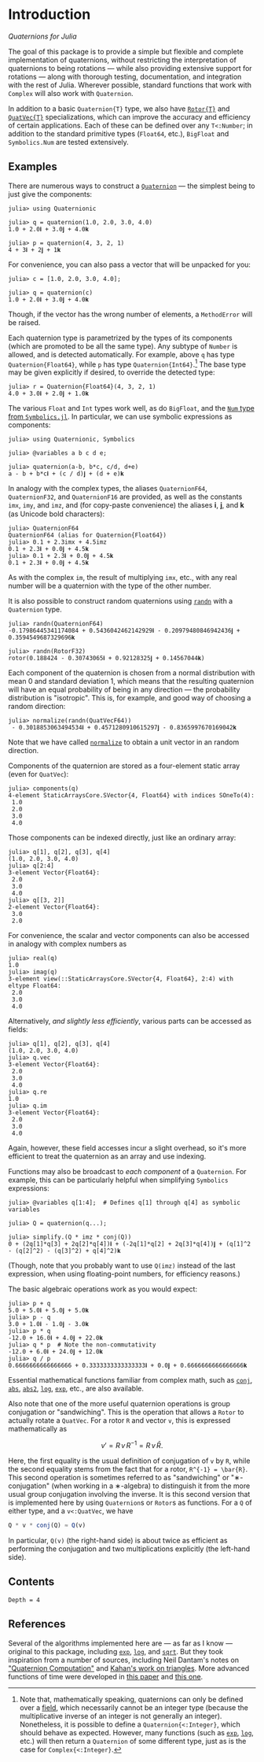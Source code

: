 # Introduction

*Quaternions for Julia*

The goal of this package is to provide a simple but flexible and complete
implementation of quaternions, without restricting the interpretation of
quaternions to being rotations — while also providing extensive support for
rotations — along with thorough testing, documentation, and integration with the
rest of Julia.  Wherever possible, standard functions that work with `Complex`
will also work with `Quaternion`.

In addition to a basic `Quaternion{T}` type, we also have [`Rotor{T}`](@ref) and
[`QuatVec{T}`](@ref) specializations, which can improve the accuracy and
efficiency of certain applications.  Each of these can be defined over any
`T<:Number`; in addition to the standard primitive types (`Float64`, etc.),
`BigFloat` and `Symbolics.Num` are tested extensively.

## Examples

There are numerous ways to construct a [`Quaternion`](@ref) — the simplest being
to just give the components:
```jldoctest example
julia> using Quaternionic

julia> q = quaternion(1.0, 2.0, 3.0, 4.0)
1.0 + 2.0𝐢 + 3.0𝐣 + 4.0𝐤

julia> p = quaternion(4, 3, 2, 1)
4 + 3𝐢 + 2𝐣 + 1𝐤
```
For convenience, you can also pass a vector that will be unpacked for you:
```jldoctest example
julia> c = [1.0, 2.0, 3.0, 4.0];

julia> q = quaternion(c)
1.0 + 2.0𝐢 + 3.0𝐣 + 4.0𝐤
```
Though, if the vector has the wrong number of elements, a `MethodError` will be
raised.

Each quaternion type is parametrized by the types of its components (which are
promoted to be all the same type).  Any subtype of `Number` is allowed, and is
detected automatically.  For example, above `q` has type `Quaternion{Float64}`,
while `p` has type `Quaternion{Int64}`.[^1] The base type may be given
explicitly if desired, to override the detected type:
```jldoctest example
julia> r = Quaternion{Float64}(4, 3, 2, 1)
4.0 + 3.0𝐢 + 2.0𝐣 + 1.0𝐤
```
The various `Float` and `Int` types work well, as do `BigFloat`, and the [`Num`
type from
`Symbolics.jl`](https://symbolics.juliasymbolics.org/v0.1/manual/variables/#A-note-about-functions-restricted-to-Numbers-1).
In particular, we can use symbolic expressions as components:
```jldoctest symbolics
julia> using Quaternionic, Symbolics

julia> @variables a b c d e;

julia> quaternion(a-b, b*c, c/d, d+e)
a - b + b*c𝐢 + (c / d)𝐣 + (d + e)𝐤
```
In analogy with the complex types, the aliases `QuaternionF64`, `QuaternionF32`,
and `QuaternionF16` are provided, as well as the constants `imx`, `imy`, and
`imz`, and (for copy-paste convenience) the aliases 𝐢, 𝐣, and 𝐤 (as Unicode
bold characters):
```jldoctest example
julia> QuaternionF64
QuaternionF64 (alias for Quaternion{Float64})
julia> 0.1 + 2.3imx + 4.5imz
0.1 + 2.3𝐢 + 0.0𝐣 + 4.5𝐤
julia> 0.1 + 2.3𝐢 + 0.0𝐣 + 4.5𝐤
0.1 + 2.3𝐢 + 0.0𝐣 + 4.5𝐤
```
As with the complex `im`, the result of multiplying `imx`, etc., with any real
number will be a quaternion with the type of the other number.

[^1]:
    Note that, mathematically speaking, quaternions can only be defined over a
    [field](https://en.wikipedia.org/wiki/Field_(mathematics)#Definition), which
    necessarily cannot be an integer type (because the multiplicative inverse of
    an integer is not generally an integer).  Nonetheless, it is possible to
    define a `Quaternion{<:Integer}`, which should behave as expected.  However,
    many functions (such as [`exp`](@ref), [`log`](@ref), etc.)  will then
    return a `Quaternion` of some different type, just as is the case for
    `Complex{<:Integer}`.

It is also possible to construct random quaternions using [`randn`](@ref) with a
`Quaternion` type.
```jldoctest example; setup = :(using Random; Random.seed!(1234))
julia> randn(QuaternionF64)
-0.17986445341174084 + 0.5436042462142929𝐢 - 0.20979480846942436𝐣 + 0.3594549687329696𝐤

julia> randn(RotorF32)
rotor(0.188424 - 0.30743065𝐢 + 0.92128325𝐣 + 0.14567044𝐤)
```
Each component of the quaternion is chosen from a normal distribution with mean
0 and standard deviation 1, which means that the resulting quaternion will have
an equal probability of being in any direction — the probability distribution is
"isotropic".  This is, for example, and good way of choosing a random direction:
```jldoctest example
julia> normalize(randn(QuatVecF64))
 - 0.3018853063494534𝐢 + 0.4571280910615297𝐣 - 0.8365997670169042𝐤
```
Note that we have called [`normalize`](@ref) to obtain a unit vector in an
random direction.

Components of the quaternion are stored as a four-element static array (even for
`QuatVec`):
```jldoctest example
julia> components(q)
4-element StaticArraysCore.SVector{4, Float64} with indices SOneTo(4):
 1.0
 2.0
 3.0
 4.0
```
Those components can be indexed directly, just like an ordinary array:
```jldoctest example
julia> q[1], q[2], q[3], q[4]
(1.0, 2.0, 3.0, 4.0)
julia> q[2:4]
3-element Vector{Float64}:
 2.0
 3.0
 4.0
julia> q[[3, 2]]
2-element Vector{Float64}:
 3.0
 2.0
```
For convenience, the scalar and vector components can also be accessed in
analogy with complex numbers as
```jldoctest example
julia> real(q)
1.0
julia> imag(q)
3-element view(::StaticArraysCore.SVector{4, Float64}, 2:4) with eltype Float64:
 2.0
 3.0
 4.0
```
Alternatively, *and slightly less efficiently*, various parts can be accessed as
fields:
```jldoctest example
julia> q[1], q[2], q[3], q[4]
(1.0, 2.0, 3.0, 4.0)
julia> q.vec
3-element Vector{Float64}:
 2.0
 3.0
 4.0
julia> q.re
1.0
julia> q.im
3-element Vector{Float64}:
 2.0
 3.0
 4.0
```
Again, however, these field accesses incur a slight overhead, so it's more
efficient to treat the quaternion as an array and use indexing.

Functions may also be broadcast to *each component* of a `Quaternion`.  For
example, this can be particularly helpful when simplifying `Symbolics`
expressions:
```jldoctest symbolics
julia> @variables q[1:4];  # Defines q[1] through q[4] as symbolic variables

julia> Q = quaternion(q...);

julia> simplify.(Q * imz * conj(Q))
0 + (2q[1]*q[3] + 2q[2]*q[4])𝐢 + (-2q[1]*q[2] + 2q[3]*q[4])𝐣 + (q[1]^2 - (q[2]^2) - (q[3]^2) + q[4]^2)𝐤
```
(Though, note that you probably want to use `Q(imz)` instead of the last
expression, when using floating-point numbers, for efficiency reasons.)

The basic algebraic operations work as you would expect:
```jldoctest example
julia> p + q
5.0 + 5.0𝐢 + 5.0𝐣 + 5.0𝐤
julia> p - q
3.0 + 1.0𝐢 - 1.0𝐣 - 3.0𝐤
julia> p * q
-12.0 + 16.0𝐢 + 4.0𝐣 + 22.0𝐤
julia> q * p  # Note the non-commutativity
-12.0 + 6.0𝐢 + 24.0𝐣 + 12.0𝐤
julia> q / p
0.6666666666666666 + 0.3333333333333333𝐢 + 0.0𝐣 + 0.6666666666666666𝐤
```
Essential mathematical functions familiar from complex math, such as
[`conj`](@ref), [`abs`](@ref), [`abs2`](@ref), [`log`](@ref), [`exp`](@ref),
etc., are also available.

Also note that one of the more useful quaternion operations is group conjugation
or "sandwiching".  This is the operation that allows a `Rotor` to actually
rotate a `QuatVec`.  For a rotor ``R`` and vector `v`, this is expressed
mathematically as
```math
v′ = R\, v\, R^{-1} = R\, v\, \bar{R}.
```
Here, the first equality is the usual definition of conjugation of ``v`` by
``R``, while the second equality stems from the fact that for a rotor, ``R^{-1}
= \bar{R}``.  This second operation is sometimes referred to as "sandwiching"
or "∗-conjugation" (when working in a ∗-algebra) to distinguish it from the more
usual group conjugation involving the inverse.  It is this second version that
is implemented here by using `Quaternion`s or `Rotor`s as functions.  For a `Q`
of either type, and a `v<:QuatVec`, we have
```julia
Q * v * conj(Q) ≈ Q(v)
```
In particular, `Q(v)` (the right-hand side) is about twice as efficient as
performing the conjugation and two multiplications explicitly (the left-hand
side).

## Contents

```@contents
Depth = 4
```


## References

Several of the algorithms implemented here are — as far as I know — original to
this package, including [`exp`](@ref), [`log`](@ref), and [`sqrt`](@ref).  But
they took inspiration from a number of sources, including Neil Dantam's notes on
["Quaternion
Computation"](http://www.neil.dantam.name/note/dantam-quaternion.pdf) and
[Kahan's work on
triangles](https://people.eecs.berkeley.edu/~wkahan/Triangle.pdf).  More
advanced functions of time were developed in [this
paper](https://arxiv.org/abs/1110.2965) and [this
one](https://arxiv.org/abs/1604.08139).
